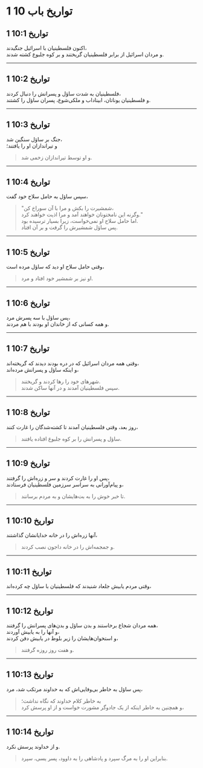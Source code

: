 # 1 تواریخ باب 10

## 1 تواریخ 10:1

اکنون فلسطینیان با اسرائیل جنگیدند،  
و مردان اسرائیل از برابر فلسطینیان گریختند و بر کوه جلبوع کشته شدند.

---

## 1 تواریخ 10:2

فلسطینیان به شدت ساؤل و پسرانش را دنبال کردند،  
و فلسطینیان یوناتان، ابیناداب و ملکی‌شوع، پسران ساؤل را کشتند.

---

## 1 تواریخ 10:3

جنگ بر ساؤل سنگین شد،  
و تیراندازان او را یافتند؛

> و او توسط تیراندازان زخمی شد.

---

## 1 تواریخ 10:4

سپس ساؤل به حامل سلاح خود گفت،

> "شمشیرت را بکش و مرا با آن سوراخ کن،  
> وگرنه این نامختونان خواهند آمد و مرا اذیت خواهند کرد."  
> اما حامل سلاح او نمی‌خواست، زیرا بسیار ترسیده بود.  
> پس ساؤل شمشیرش را گرفت و بر آن افتاد.

---

## 1 تواریخ 10:5

وقتی حامل سلاح او دید که ساؤل مرده است،

> او نیز بر شمشیر خود افتاد و مرد.

---

## 1 تواریخ 10:6

پس ساؤل با سه پسرش مرد،  
و همه کسانی که از خاندان او بودند با هم مردند.

---

## 1 تواریخ 10:7

وقتی همه مردان اسرائیل که در دره بودند دیدند که گریخته‌اند،  
و اینکه ساؤل و پسرانش مرده‌اند،

> شهرهای خود را رها کردند و گریختند.  
> سپس فلسطینیان آمدند و در آنها ساکن شدند.

---

## 1 تواریخ 10:8

روز بعد، وقتی فلسطینیان آمدند تا کشته‌شدگان را غارت کنند،

> ساؤل و پسرانش را بر کوه جلبوع افتاده یافتند.

---

## 1 تواریخ 10:9

پس او را غارت کردند و سر و زره‌اش را گرفتند،  
و پیام‌آورانی به سراسر سرزمین فلسطینیان فرستادند،

> تا خبر خوش را به بت‌هایشان و به مردم برسانند.

---

## 1 تواریخ 10:10

آنها زره‌اش را در خانه خدایانشان گذاشتند،

> و جمجمه‌اش را در خانه داجون نصب کردند.

---

## 1 تواریخ 10:11

وقتی مردم یابیش جلعاد شنیدند که فلسطینیان با ساؤل چه کرده‌اند،

---

## 1 تواریخ 10:12

همه مردان شجاع برخاستند و بدن ساؤل و بدن‌های پسرانش را گرفتند،  
و آنها را به یابیش آوردند،  
و استخوان‌هایشان را زیر بلوط در یابیش دفن کردند،

> و هفت روز روزه گرفتند.

---

## 1 تواریخ 10:13

پس ساؤل به خاطر بی‌وفایی‌اش که به خداوند مرتکب شد، مرد،

> به خاطر کلام خداوند که نگاه نداشت؛  
> و همچنین به خاطر اینکه از یک جادوگر مشورت خواست و از او پرسش کرد،

---

## 1 تواریخ 10:14

و از خداوند پرسش نکرد.

> بنابراین او را به مرگ سپرد و پادشاهی را به داوود، پسر یسی، سپرد.
